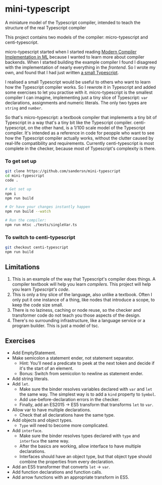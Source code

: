 # mini-typescript
A miniature model of the Typescript compiler, intended to teach the structure of the real Typescript compiler

This project contains two models of the compiler: micro-typescript and centi-typescript.

micro-typescript started when I started reading [Modern Compiler Implementation in ML](https://www.cs.princeton.edu/~appel/modern/ml/) because I wanted to learn more about compiler backends. When I started building the example compiler I found I disagreed with the implementation of nearly everything in the *frontend*. So I wrote my own, and found that I had just written [a small Typescript](https://github.com/sandersn/minits).

I realised a small Typescript would be useful to others who want to learn how the Typescript compiler works. So I rewrote it in Typescript and added some exercises to let you practise with it. micro-typescript is the smallest compiler I can imagine, implementing just a tiny slice of Typescript: `var` declarations, assignments and numeric literals. The only two types are `string` and `number`.

So that's micro-typescript: a textbook compiler that implements a tiny bit of Typescript in a way that's a tiny bit like the Typescript compiler. centi-typescript, on the other hand, is a 1/100 scale model of the Typescript compiler. It's intended as a reference in code for peopple who want to see how the Typescript compiler actually works, without the clutter caused by real-life compatibility and requirements. Currently centi-typescript is most complete in the checker, because most of Typescript's complexity is there.

### To get set up

```sh
git clone https://github.com/sandersn/mini-typescript
cd mini-typescript
code .

# Get set up
npm i
npm run build

# Or have your changes instantly happen
npm run build --watch

# Run the compiler:
npm run mtsc ./tests/singleVar.ts
```

### To switch to centi-typescript

```sh
git checkout centi-typescript
npm run build
```

## Limitations

1. This is an example of the way that Typescript's compiler does things. A compiler textbook will help you learn *compilers*. This project will help you learn *Typescript's code*.
2. This is only a tiny slice of the language, also unlike a textbook. Often I only put it one instance of a thing, like nodes that introduce a scope, to keep the code size small.
3. There is no laziness, caching or node reuse, so the checker and transformer code do not teach you those aspects of the design.
4. There's no surrounding infrastructure, like a language service or a program builder. This is just a model of tsc.

## Exercises

- Add EmptyStatement.
- Make semicolon a statement ender, not statement separator.
  - Hint: You'll need a predicate to peek at the next token and decide if it's the start of an element.
  - Bonus: Switch from semicolon to newline as statement ender.
- Add string literals.
- Add `let`.
  - Make sure the binder resolves variables declared with `var` and `let` the same way. The simplest way is to add a `kind` property to `Symbol`.
  - Add use-before-declaration errors in the checker.
  - Finally, add an ES2015 -> ES5 transform that transforms `let` to `var`.
- Allow var to have multiple declarations.
  - Check that all declarations have the same type.
- Add objects and object types.
  - `Type` will need to become more complicated.
- Add `interface`.
  - Make sure the binder resolves types declared with `type` and `interface` the same way.
  - After the basics are working, allow interface to have multiple declarations.
  - Interfaces should have an object type, but that object type should combine the properties from every declaration.
- Add an ES5 transformer that converts `let` -> `var`.
- Add function declarations and function calls.
- Add arrow functions with an appropriate transform in ES5.
